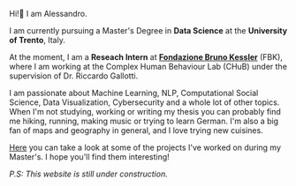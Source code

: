 Hi!👋 I am Alessandro. 

I am currently pursuing a Master's Degree in **Data Science** at the **University of Trento**, Italy.

At the moment, I am a **Reseach Intern** at [**Fondazione Bruno Kessler**](https://www.fbk.eu/en/) (FBK), where I am working at the Complex Human Behaviour Lab (CHuB) under the supervision of Dr. Riccardo Gallotti. 

I am passionate about Machine Learning, NLP, Computational Social Science, Data Visualization, Cybersecurity and a whole lot of other topics.
When I'm not studying, working or writing my thesis you can probably find me hiking, running, making music or trying to learn German.
I'm also a big fan of maps and geography in general, and I love trying new cuisines.

[Here](src/prj/portfolio.md) you can take a look at some of the projects I've worked on during my Master's. I hope you'll find them interesting!

*P.S: This website is still under construction.*
